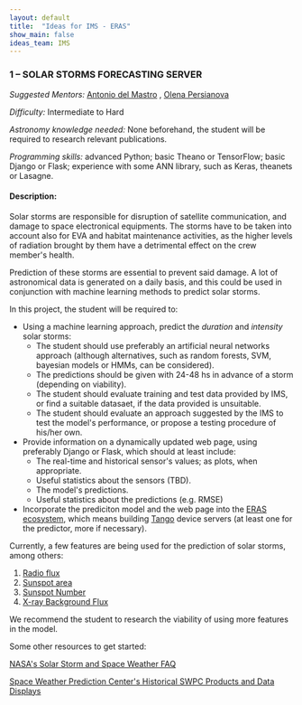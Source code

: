 ```yaml
---
layout: default
title:  "Ideas for IMS - ERAS"
show_main: false
ideas_team: IMS
---
```


### 1 – SOLAR STORMS FORECASTING SERVER ###

*Suggested Mentors:* [Antonio del Mastro](https://bitbucket.org/aldebran/) , [Olena Persianova](https://bitbucket.org/OPersian/)

*Difficulty:* Intermediate to Hard

*Astronomy knowledge needed:* None beforehand, the student will be required to research relevant publications.

*Programming skills:* advanced Python; basic Theano or TensorFlow; basic Django or Flask; experience with some ANN library, such as Keras, theanets or Lasagne.

#### Description:

Solar storms are responsible for disruption of satellite communication, and damage to space electronical equipments. The storms have to be taken into account also for EVA and habitat maintenance activities, as the higher levels of radiation brought by them have a detrimental effect on the crew member's health.

Prediction of these storms are essential to prevent said damage. A lot of astronomical data is generated on a daily basis, and this could be used in conjunction with machine learning methods to predict solar storms.

In this project, the student will be required to:

* Using a machine learning approach, predict the *duration* and *intensity* solar storms:
  * The student should use preferably an artificial neural networks approach (although alternatives, such as random forests, SVM, bayesian models or HMMs, can be considered).
  * The predictions should be given with 24-48 hs in advance of a storm (depending on viability).
  * The student should evaluate training and test data provided by IMS, or find a suitable datasaet, if the data provided is unsuitable.
  * The student should evaluate an approach suggested by the IMS to test the model's performance, or propose a testing procedure of his/her own.
* Provide information on a dynamically updated web page, using preferably Django or Flask, which should at least include:
  * The real-time and historical sensor's values; as plots, when appropriate.
  * Useful statistics about the sensors (TBD).
  * The model's predictions.
  * Useful statistics about the predictions (e.g. RMSE)
* Incorporate the prediciton model and the web page into the [ERAS ecosystem](https://eras.readthedocs.org/en/latest/), which means building [Tango](http://www.tango-controls.org/) device servers (at least one for the predictor, more if necessary).

Currently, a few features are being used for the prediction of solar storms, among others:

1. [Radio flux](http://www.spaceweather.gc.ca/solarflux/sx-3-en.php)
1. [Sunspot area](http://solarscience.msfc.nasa.gov/greenwch.shtml)
1. [Sunspot Number](http://sidc.oma.be/silso/datafiles)
1. [X-ray Background Flux](http://www.swpc.noaa.gov/products/goes-x-ray-flux)

We recommend the student to research the viability of using more features in the model.

Some other resources to get started:

[NASA's Solar Storm and Space Weather FAQ](http://www.nasa.gov/mission_pages/sunearth/spaceweather/index.html)

[Space Weather Prediction Center's Historical SWPC Products and Data Displays](ftp://ftp.swpc.noaa.gov/pub/warehouse/)
